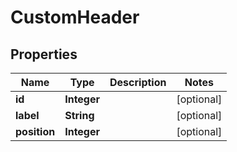

# CustomHeader


## Properties

| Name | Type | Description | Notes |
|------------ | ------------- | ------------- | -------------|
|**id** | **Integer** |  |  [optional] |
|**label** | **String** |  |  [optional] |
|**position** | **Integer** |  |  [optional] |



